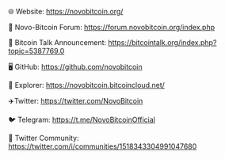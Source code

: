 🌐 Website: https://novobitcoin.org/

💬 Novo-Bitcoin Forum: https://forum.novobitcoin.org/index.php

💬 Bitcoin Talk Announcement: https://bitcointalk.org/index.php?topic=5387769.0

🖥️ GitHub: https://github.com/novobitcoin

🧭 Explorer: https://novobitcoin.bitcoincloud.net/ 

✈️Twitter: https://twitter.com/NovoBitcoin

🐦 Telegram: https://t.me/NovoBitcoinOfficial

💬 Twitter Community: https://twitter.com/i/communities/1518343304991047680
